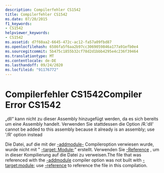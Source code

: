```yaml
---
description: Compilerfehler CS1542
title: Compilerfehler CS1542
ms.date: 07/20/2015
f1_keywords:
- CS1542
helpviewer_keywords:
- CS1542
ms.assetid: d7f60aa2-6645-472c-ac12-fa57a09fbd87
ms.openlocfilehash: 6586fa5f6aa2b97cc3069059846a177a91efb0e4
ms.sourcegitcommit: 5b475c1855b32cf78d2d1bbb4295e4c236f39464
ms.translationtype: MT
ms.contentlocale: de-DE
ms.lasthandoff: 09/24/2020
ms.locfileid: "91176772"
---
```

# <a name="compiler-error-cs1542"></a><span data-ttu-id="463fd-103">Compilerfehler CS1542</span><span class="sxs-lookup"><span data-stu-id="463fd-103">Compiler Error CS1542</span></span>

<span data-ttu-id="463fd-104">„dll“ kann nicht zu dieser Assembly hinzugefügt werden, da es sich bereits um eine Assembly handelt. Verwenden Sie stattdessen die Option /R.</span><span class="sxs-lookup"><span data-stu-id="463fd-104">'dll' cannot be added to this assembly because it already is an assembly; use '/R' option instead</span></span>  
  
 <span data-ttu-id="463fd-105">Die Datei, auf die mit der [-addmodule-](../language-reference/compiler-options/addmodule-compiler-option.md) Compileroption verwiesen wurde, wurde nicht mit " [-target: Module](../language-reference/compiler-options/target-module-compiler-option.md);" erstellt. Verwenden Sie [-Reference](../language-reference/compiler-options/reference-compiler-option.md) , um in dieser Kompilierung auf die Datei zu verweisen.</span><span class="sxs-lookup"><span data-stu-id="463fd-105">The file that was referenced with the [-addmodule](../language-reference/compiler-options/addmodule-compiler-option.md) compiler option was not built with [-target:module](../language-reference/compiler-options/target-module-compiler-option.md); use [-reference](../language-reference/compiler-options/reference-compiler-option.md) to reference the file in this compilation.</span></span>
